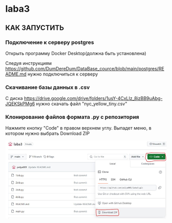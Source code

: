 # laba3
## КАК ЗАПУСТИТЬ
### Подключение к серверу postgres
Открыть программу Docker Desktop(должна быть установлена)

Следуя инструкциям https://github.com/DumDereDum/DataBase_cource/blob/main/postgres/README.md нужно подключиться к серверу
### Скачивание базы данных в .csv 
С диска https://drive.google.com/drive/folders/1usY-4CxLIz_8izBB9uAbg-JQEKSkPMg6 нужно скачать файл "nyc_yellow_tiny.csv"
### Клонирование файлов формата .py с репозитория
Нажмите кнопку "Code" в правом верхнем углу. Выпадет меню, в котором нужно выбрать Download ZIP


![](https://github.com/polya001/laba3/blob/main/howdownload.png)
